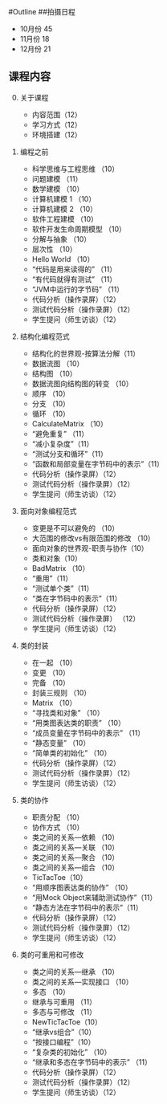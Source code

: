 #Outline
##拍摄日程
+	10月份 45
+	11月份 18
+	12月份 21

## 课程内容
0. 关于课程
	+	内容范围（12）
	+	学习方式（12）
	+	环境搭建（12）

1. 编程之前
	+	科学思维与工程思维 （10）
	+	问题建模	（11）
	+	数学建模	（10）	
	+	计算机建模 1	（10）
	+	计算机建模 2	（10）
	+	软件工程建模	（10）
	+	软件开发生命周期模型	（10）
	+	分解与抽象	（10）
	+	层次性	（10）
	+	Hello World	（10）
	+	“代码是用来读得的”	（11）
	+	“有代码就得有测试”	（11）
	+	“JVM中运行的字节码”	（11）
	+	代码分析（操作录屏）（12）
	+	测试代码分析（操作录屏）（12）
	+	学生提问（师生访谈）（12）
2.	结构化编程范式
	+	结构化的世界观-按算法分解（11）
	+	数据流图	（10）
	+	结构图	（10）
	+	数据流图向结构图的转变	（10）
	+	顺序	（10）
	+	分支	（10）
	+	循环	（10）
	+	CalculateMatrix （10）
	+	“避免重复” （11）
	+	“减小复杂度”（11）
	+	“测试分支和循环”（11）	
	+	“函数和局部变量在字节码中的表示”（11）
	+	代码分析（操作录屏）（12）
	+	测试代码分析（操作录屏）（12）
	+	学生提问（师生访谈）（12）
3.	面向对象编程范式
	+	变更是不可以避免的 （10）
	+	大范围的修改vs有限范围的修改 （10）
	+	面向对象的世界观-职责与协作（10）
	+	类和对象（10）
	+	BadMatrix （10）
	+	“重用”（11）
	+	“测试单个类”（11）
	+	“类在字节码中的表示”（11）
	+	代码分析（操作录屏）（12）
	+	测试代码分析（操作录屏） （12）
	+	学生提问（师生访谈）（12）
4.	类的封装
	+	在一起	（10）
	+	变更	（10）
	+	完备	（10）
	+	封装三规则	（10）
	+	Matrix （10）
	+	“寻找类和对象”	（10）
	+	“用类图表达类的职责”	（10）
	+	“成员变量在字节码中的表示” （11）
	+	“静态变量” （10）
	+	“简单类的初始化” （10）
	+	代码分析（操作录屏）（12）
	+	测试代码分析（操作录屏）（12）
	+	学生提问（师生访谈）（12）
5.	类的协作
	+	职责分配 （10）
	+	协作方式 （10）
	+	类之间的关系—依赖 （10）
	+	类之间的关系—关联 （10）
	+	类之间的关系—聚合	（10）
	+	类之间的关系—组合	（10）
	+	TicTacToe（10）
	+	“用顺序图表达类的协作”	（10）
	+	“用Mock Object来辅助测试协作”（11）
	+	“静态方法在字节码中的表示”（11）
	+	代码分析（操作录屏）（12）
	+	测试代码分析（操作录屏）（12）
	+	学生提问（师生访谈）（12）
6.	类的可重用和可修改
	+	类之间的关系—继承 （10）
	+	类之间的关系—实现接口 （10）
	+	多态 （10）
	+	继承与可重用 （11）
	+	多态与可修改 （11）
	+	NewTicTacToe（10）
	+	“继承vs组合”（10）
	+	“按接口编程”（10）
	+	“复杂类的初始化” （10）
	+	“继承和多态在字节码中的表示” （11）
	+	代码分析（操作录屏）（12）
	+	测试代码分析（操作录屏）（12）
	+	学生提问（师生访谈）（12）
